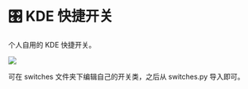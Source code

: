 # 🎛️ KDE 快捷开关

个人自用的 KDE 快捷开关。

![](https://imgsrc.baidu.com/forum/pic/item/4610b912c8fcc3ce4f6705fed745d688d53f205c.jpg)

可在 switches 文件夹下编辑自己的开关类，之后从 switches.py 导入即可。